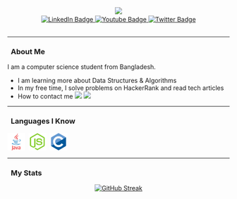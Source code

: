 <div id="header" align="center">
  <img src="https://media.giphy.com/media/jdPMeyv9rn0hZHh8n9/giphy.gif" width="150"/>
</div>
<div align="center" id="badges">
  <a href="https://www.hackerrank.com/ratul_hasan">
    <img src="https://img.shields.io/badge/HackerRank-success?style=for-the-badge&logo=hackerrank&logoColor=white" alt="LinkedIn Badge"/>
  </a>
  <a href="https://www.linkedin.com/in/ratul-hasan-507129237">
    <img src="https://img.shields.io/badge/LinkedIn-blue?style=for-the-badge&logo=linkedin&logoColor=white" alt="Youtube Badge"/>
  </a>
  <a href="https://stackoverflow.com/users/18252591/ratul-hasan?tab=profile">
    <img src="https://img.shields.io/badge/StackOverflow-orange?style=for-the-badge&logo=stackoverflow&logoColor=white" alt="Twitter Badge"/>
  </a>
</div>
<div align="center">
  <img width="150" src="https://komarev.com/ghpvc/?username=RatulHasanRahat&style=for-the-badge&color=blue" alt=""/>
</div>

---
### &nbsp; About Me
I am a computer science student from Bangladesh.
- I am learning more about Data Structures & Algorithms
- In my free time, I solve problems on HackerRank and read tech articles
- How to contact me <a href="https://t.me/ratulhasanrahat"><img src="https://img.shields.io/badge/Telegram-grey?style=flat&logo=telegram&logoColor=white"/></a> <a href="https://www.linkedin.com/in/ratul-hasan-507129237"><img src="https://img.shields.io/badge/-LinkedIn-blue?style=flat&logo=Linkedin&logoColor=white"/></a>
---
### &nbsp; Languages I Know
<div>
  <img src="https://github.com/devicons/devicon/blob/master/icons/java/java-original-wordmark.svg" title="Java" alt="Java" width="40" height="40"/>&nbsp;
  <img src="https://github.com/devicons/devicon/blob/master/icons/nodejs/nodejs-original.svg" title="NodeJS" alt="NodeJS" width="40" height="40"/>&nbsp;
  <img src="https://github.com/devicons/devicon/blob/master/icons/c/c-original.svg" title="AWS" alt="AWS" width="40" height="40"/>&nbsp;
</div>

---

### &nbsp; My Stats

<div id="stats" align="center">
  
[![GitHub Streak](http://github-readme-streak-stats.herokuapp.com?user=ratulhasanrahat&theme=vue-dark&hide_border=true&date_format=j%20M%5B%20Y%5D)](https://git.io/streak-stats)

</div>
